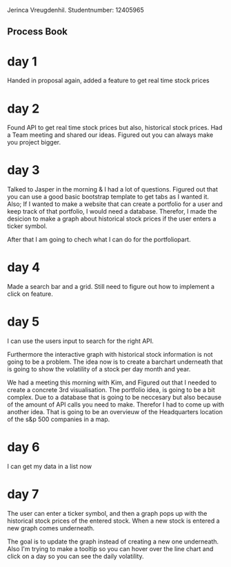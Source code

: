 Jerinca Vreugdenhil. 
Studentnumber: 12405965

## Process Book

# day 1
Handed in proposal again, added a feature to get real time stock prices

# day 2
Found API to get real time stock prices but also, historical stock prices. 
Had a Team meeting and shared our ideas.
Figured out you can always make you project bigger.

# day 3
Talked to Jasper in the morning & I had a lot of questions.
Figured out that you can use a good basic bootstrap template to get tabs as I wanted it.
Also; If I wanted to make a website that can create a portfolio for a user and keep track of that portfolio, I would need a database.
Therefor, I made the desicion to make a graph about historical stock prices if the user enters a ticker symbol.

After that I am going to chech what I can do for the portfoliopart.

# day 4
Made a search bar and a grid. Still need to figure out how to implement a click on feature.

# day 5
I can use the users input to search for the right API.

Furthermore the interactive graph with historical stock information is not going to be a problem. The idea now is to create a barchart underneath that is going to show the volatility of a stock per day month and year.

We had a meeting this morning with Kim, and Figured out that I needed to create a concrete 3rd visualisation. The portfolio idea, is going to be a bit complex. Due to a database that is going to be neccesary but also because of the amount of API calls you need to make. Therefor I had to come up with another idea. That is going to be an overvieuw of the Headquarters location of the s&p 500 companies in a map. 

# day 6
I can get my data in a list now

# day 7
The user can enter a ticker symbol, and then a graph pops up with the historical stock prices of the entered stock. When a new stock is entered a new graph comes underneath.

The goal is to update the graph instead of creating a new one underneath. Also I'm trying to make a tooltip so you can hover over the line chart and click on a day so you can see the daily volatility.

